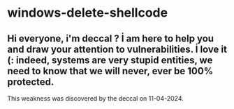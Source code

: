# windows-delete-shellcode
Hi everyone, i'm deccal ? İ am here to help you and draw your attention to vulnerabilities. İ love it (: indeed, systems are very stupid entities, we need to know that we will never, ever be 100% protected.
-----------------------------------------------------------------------------------------------------------------------------------------------------------------------------
This weakness was discovered by the deccal on 11-04-2024.
